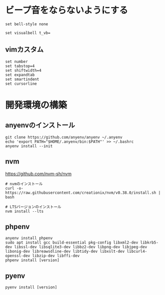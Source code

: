 # ビープ音をならないようにする

```/etc/.inputrc
set bell-style none
```

```.vimrc
set visualbell t_vb=
```

## vimカスタム

```.vimrc
set number
set tabstop=4
set shiftwidth=4
set expandtab
set smartindent
set cursorline
```

# 開発環境の構築

## anyenvのインストール

```
git clone https://github.com/anyenv/anyenv ~/.anyenv
echo 'export PATH="$HOME/.anyenv/bin:$PATH"' >> ~/.bashrc
anyenv install --init
```

## nvm
https://github.com/nvm-sh/nvm

```
# nvmのインストール
curl -o- https://raw.githubusercontent.com/creationix/nvm/v0.38.0/install.sh | bash

# LTSバージョンのインストール
nvm install --lts
```

## phpenv

```
anyenv install phpenv
sudo apt install gcc build-essential pkg-config libxml2-dev libkrb5-dev libssl-dev libsqlite3-dev libbz2-dev libpng-dev libjpeg-dev libonig-dev libreawsdline-dev libtidy-dev libxslt-dev libcurl4-openssl-dev libzip-dev libffi-dev
phpenv install [version]
```

## pyenv

```
pyenv install [version]
```

